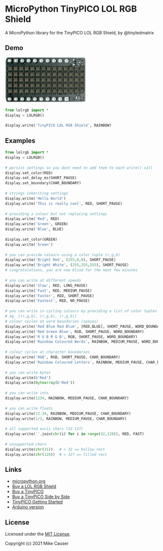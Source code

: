 # MicroPython TinyPICO LOL RGB Shield

A MicroPython library for the TinyPICO LOL RGB Shield, by @tinyledmatrix

## Demo

![demo](docs/demo.gif)

```python
from lolrgb import *
display = LOLRGB()

display.write('TinyPICO LOL RGB Shield', RAINBOW)
```

## Examples

```python
from lolrgb import *
display = LOLRGB()

# persist settings so you dont need to add them to each write() call
display.set_color(RED)
display.set_delay_ms(SHORT_PAUSE)
display.set_boundary(CHAR_BOUNDARY)

# strings inheriting settings
display.write('Hello World')
display.write('This is really cool', RED, SHORT_PAUSE)

# providing a colour but not replacing settings
display.write('Red', RED)
display.write('Green', GREEN)
display.write('Blue', BLUE)

display.set_color(GREEN)
display.write('Green')

# you can provide colours using a color tuple (r,g,b)
display.write('Bright Red', (255,0,0), SHORT_PAUSE)
display.write('Bright White', (255,255,255), SHORT_PAUSE)
# congratulations, you are now blind for the next few minutes

# you can write at different speeds
display.write('Slow', RED, LONG_PAUSE)
display.write('Fast', RED, MEDIUM_PAUSE)
display.write('Faster', RED, SHORT_PAUSE)
display.write('Fastest', RED, NO_PAUSE)

# you can write in cycling colours by providing a list of color tuples
# eg. [(r,g,b), (r,g,b), (r,g,b)]
# colour cycles at word boundaries (spaces)
display.write('Red Blue Red Blue', [RED,BLUE], SHORT_PAUSE, WORD_BOUNDARY)
display.write('Red Green Blue', RGB, SHORT_PAUSE, WORD_BOUNDARY)
display.write('R G B R G B', RGB, SHORT_PAUSE, WORD_BOUNDARY)
display.write('Rainbow Coloured Words', RAINBOW, MEDIUM_PAUSE, WORD_BOUNDARY)

# colour cycles at character boundaries
display.write('RGB', RGB, SHORT_PAUSE, CHAR_BOUNDARY)
display.write('Rainbow Coloured Letters', RAINBOW, MEDIUM_PAUSE, CHAR_BOUNDARY)

# you can write bytes
display.write(b'Red')
display.write(bytearray(b'Red'))

# you can write ints
display.write(1234, RAINBOW, MEDIUM_PAUSE, CHAR_BOUNDARY)

# you can write floats
display.write(12.34, RAINBOW, MEDIUM_PAUSE, CHAR_BOUNDARY)
display.write(1/3, RAINBOW, MEDIUM_PAUSE, CHAR_BOUNDARY)

# all supported ascii chars (32-127)
display.write(''.join(chr(i) for i in range(32,128)), RED, FAST)

# unsupported chars
display.write(chr(31))   # < 32 == hollow rect
display.write(chr(128))  # > 127 == filled rect
```

## Links

* [micropython.org](http://micropython.org)
* [Buy a LOL RGB Shield](https://unexpectedmaker.com/shop/tinypico-shield-lolrgb)
* [Buy a TinyPICO](https://unexpectedmaker.com/shop/tinypico-usbc)
* [Buy a TinyPICO Side by Side](https://unexpectedmaker.com/shop/tinypico-mzffe-zatnr-zehhx)
* [TinyPICO Getting Started](https://www.tinypico.com/gettingstarted)
* [Arduino version](https://github.com/tinypico/tinypico-arduino)

## License

Licensed under the [MIT License](http://opensource.org/licenses/MIT).

Copyright (c) 2021 Mike Causer
